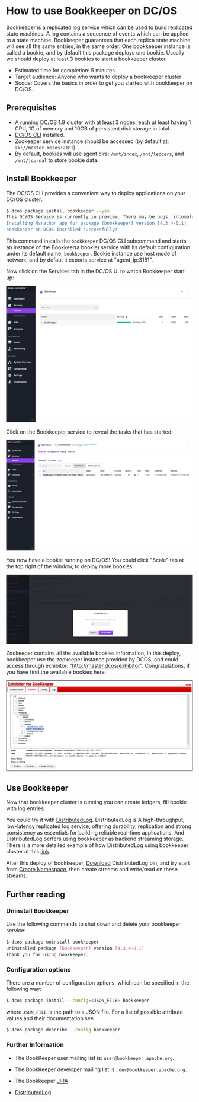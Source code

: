 # How to use Bookkeeper on DC/OS

[Bookkeeper](http://bookkeeper.apache.org/) is a replicated log service which can be used to build replicated state machines. A log contains a sequence of events which can be applied to a state machine. Bookkeeper guarantees that each replica state machine will see all the same entries, in the same order. One bookkeeper instance is called a bookie, and by default this package deploys one bookie. Usually we should deploy at least 3 bookies to start a bookkeeper cluster.

- Estimated time for completion: 5 minutes
- Target audience: Anyone who wants to deploy a bookkeeper cluster
- Scope: Covers the basics in order to get you started with bookkeeper on DC/OS.

## Prerequisites

- A running DC/OS 1.9 cluster with at least 3 nodes, each at least having 1 CPU, 1G of memory and 10GB of persistent disk storage in total.
- [DC/OS CLI](https://dcos.io/docs/1.9/cli/install/) installed.
- Zookeeper service instance should be accessed (by default at: `zk://master.mesos:2181`).
- By default, bookies will use agent dirs: `/mnt/index`, `/mnt/ledgers`, and `/mnt/journal` to store bookie data.

## Install Bookkeeper

The DC/OS CLI provides a convenient way to deploy applications on your DC/OS cluster:

```bash
$ dcos package install bookkeeper --yes
This DC/OS Service is currently in preview. There may be bugs, incomplete features, incorrect documentation, or other discrepancies.  Be sure zk could access, by default it's master.mesos:2181,  bk default service port:3181.
Installing Marathon app for package [bookkeeper] version [4.3.4-0.1]
bookkeeper on DCOS installed successfully!
```

This command installs the `bookkeeper` DC/OS CLI subcommand and starts an instance of the Bookkeer(a bookie) service with its default configuration under its default name, `bookkeeper`. Bookie instance use host mode of network, and by defaut it exports service at "agent_ip:3181". 

Now click on the Services tab in the DC/OS UI to watch Bookkeeper start up:

![Services](img/services.png)

Click on the Bookkeeper service to reveal the tasks that has started:

![Tasks](img/tasks.png)

You now have a bookie running on DC/OS! You could click "Scale" tab at the top right of the window, to deploy more bookies.

![Scale](img/scale.png)

Zookeeper contains all the available bookies information, In this deploy, bookkeeper use the zookeeper instance provided by DCOS, and could access through exhibitor: "http://master.dcos/exhibitor". Congratulations, if you have find the available bookies here.

![Zookeeper](img/zk.png)

## Use Bookkeeper 

Now that bookkeeper cluster is running you can create ledgers, fill bookie with log entries.

You could try it with [DistributedLog](http://distributedlog.incubator.apache.org). DistributedLog is A high-throughput, low-latency replicated log service, offering durability, replication and strong consistency as essentials for building reliable real-time applications. And DistributedLog perfers using bookkeeper as backend streaming storage.
There is a more detailed example of how DistributedLog using bookkeeper cluster at this [link](http://distributedlog.incubator.apache.org/docs/latest/deployment/cluster).

After this deploy of bookkeeper, [Download](http://distributedlog.incubator.apache.org/docs/latest/start/download) DistributedLog bin, and try start from [Create Namespace](http://distributedlog.incubator.apache.org/docs/latest/deployment/cluster#id13), then create streams and write/read on these streams.

## Further reading

### Uninstall Bookkeeper

Use the following commands to shut down and delete your bookkeeper service:

```bash
$ dcos package uninstall bookkeeper
Uninstalled package [bookkeeper] version [4.3.4-0.1]
Thank you for using bookkeeper.
```

### Configuration options

There are a number of configuration options, which can be specified in the following
way:

```bash
$ dcos package install --config=<JSON_FILE> bookkeeper
```

where `JSON_FILE` is the path to a JSON file. For a list of possible
attribute values and their documentation see

```bash
$ dcos package describe --config bookkeeper
```

### Further Information

- The BookKeeper user mailing list is: `user@bookkeeper.apache.org`.
- The BookKeeper developer mailing list is : `dev@bookkeeper.apache.org`.
- The Bookkeeper [JIRA](https://issues.apache.org/jira/browse/BOOKKEEPER)

- [DistributedLog](http://distributedlog.incubator.apache.org/)
